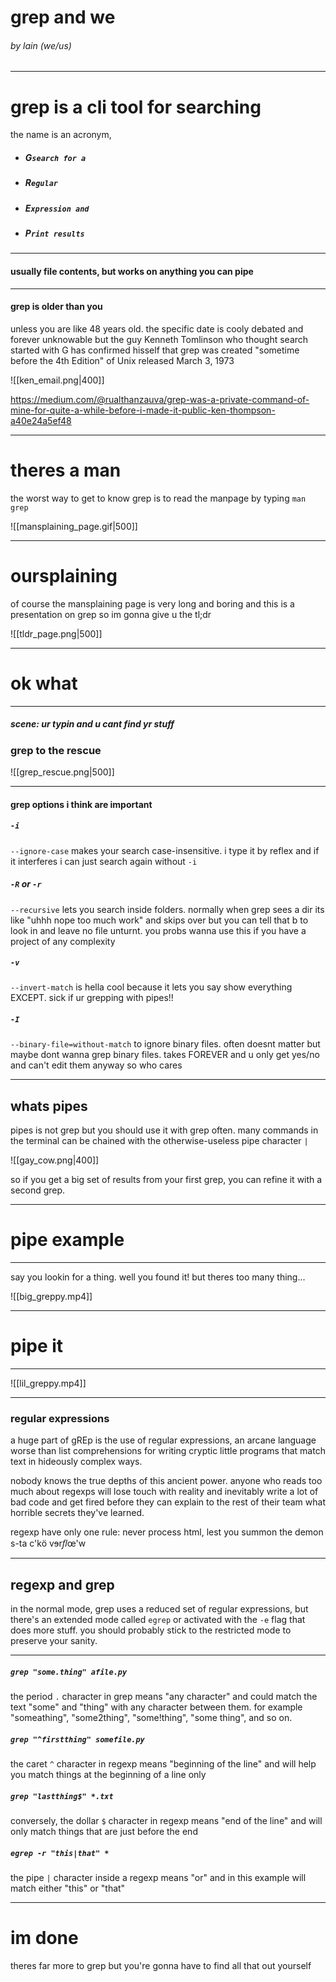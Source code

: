 # grep and we

###### by lain (we/us)

---

# grep is a cli tool for searching
the name is an acronym,

* ##### G`search for a`
* ##### R`egular`
* ##### E`xpression and`
* ##### P`rint results`

---

#### usually file contents, but works on anything you can pipe

---

#### grep is older than you

unless you are like 48 years old. the specific date is cooly debated and forever unknowable but the guy Kenneth Tomlinson who thought search started with G has confirmed hisself that grep was created "sometime before the 4th Edition" of Unix released March 3, 1973

![[ken_email.png|400]]

https://medium.com/@rualthanzauva/grep-was-a-private-command-of-mine-for-quite-a-while-before-i-made-it-public-ken-thompson-a40e24a5ef48

--- 

# theres a man

the worst way to get to know grep is to read the manpage by typing `man grep`

![[mansplaining_page.gif|500]]

---

# oursplaining

of course the mansplaining page is very long and boring and this is a presentation on grep so im gonna give u the tl;dr

![[tldr_page.png|500]]

---

# ok what

---

##### scene: ur typin and u cant find yr stuff
### grep to the rescue

![[grep_rescue.png|500]]

---

#### grep options i think are important

##### `-i`
`--ignore-case` makes your search case-insensitive. i type it by reflex and if it interferes i can just search again without `-i`

##### `-R` or `-r`
`--recursive` lets you search inside folders. normally when grep sees a dir its like "uhhh nope too much work" and skips over but you can tell that b to look in and leave no file unturnt. you probs wanna use this if you have a project of any complexity

##### `-v`
`--invert-match` is hella cool because it lets you say show everything EXCEPT. sick if ur grepping with pipes!!

##### `-I`
`--binary-file=without-match` to ignore binary files. often doesnt matter but maybe dont wanna grep binary files. takes FOREVER and u only get yes/no and can't edit them anyway so who cares

---

## whats pipes
 pipes is not grep but you should use it with grep often. many commands in the terminal can be chained with the otherwise-useless pipe character `|`

![[gay_cow.png|400]]

so if you get a big set of results from your first grep, you can refine it with a second grep.

---

# pipe example

---

say you lookin for a thing.  well you found it! but theres too many thing...

![[big_greppy.mp4]]
 
 ---
 
 # pipe it
 
 ---
 
 ![[lil_greppy.mp4]]
 
 ---
 
 ### regular expressions
 
 a huge part of gREp is the use of regular expressions, an arcane language worse than list comprehensions for writing cryptic little programs that match text in hideously complex ways.
 
 nobody knows the true depths of this ancient power. anyone who reads too much about regexps will lose touch with reality and inevitably write a lot of bad code and get fired before they can explain to the rest of their team what horrible secrets they've learned.
 
 regexp have only one rule: never process html, lest you summon the demon s-ta c'kö vɘr*ﬂ*œ'w
 
 ---
 
 ## regexp and grep
 
in the normal mode, grep uses a reduced set of regular expressions, but there's an extended mode called `egrep` or activated with the `-e` flag that does more stuff. you should probably stick to the restricted mode to preserve your sanity.

---

##### `grep "some.thing" afile.py`
the period `.` character in grep means "any character" and could match the text "some" and "thing" with any character between them. for example "someathing", "some2thing", "some!thing", "some thing", and so on.
##### `grep "^firstthing" somefile.py`
the caret `^` character in regexp means "beginning of the line" and will help you match things at the beginning of a line only
#####  `grep "lastthing$" *.txt`
conversely, the dollar `$` character in regexp means "end of the line" and will only match things that are just before the end
#####  `egrep -r "this|that" *` 
the pipe `|` character inside a regexp means "or" and in this example will match either "this" or "that"

---

# im done
theres far more to grep but you're gonna have to find all that out yourself